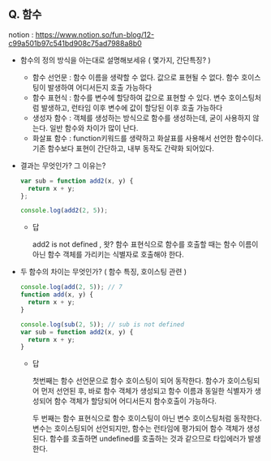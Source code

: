 ## Q. 함수<br>
notion : https://www.notion.so/fun-blog/12-c99a501b97c541bd908c75ad7988a8b0<br>

- 함수의 정의 방식을 아는대로 설명해보세유 ( 몇가지, 간단특징? )
    - 함수 선언문 : 함수 이름을 생략할 수 없다. 값으로 표현될 수 없다. 함수 호이스팅이 발생하여 어디서든지 호출 가능하다
    - 함수 표현식 : 함수를 변수에 할당하여 값으로 표현할 수 있다. 변수 호이스팅처럼 발생하고, 런타임 이후 변수에 값이 할당된 이후 호출 가능하다
    - 생성자 함수 : 객체를 생성하는 방식으로 함수를 생성하는데, 굳이 사용하지 않는다. 일반 함수와 차이가 많이 난다.
    - 화살표 함수 : function키워드를 생략하고 화살표를 사용해서 선언한 함수이다. 기존 함수보다 표현이 간단하고, 내부 동작도 간략화 되어있다.

- 결과는 무엇인가? 그 이유는?
    
    ```jsx
    var sub = function add2(x, y) {
      return x + y;
    };
    
    console.log(add2(2, 5));
    ```
    
    - 답
        
        add2 is not defined , 왓? 함수 표현식으로 함수를 호출할 때는 함수 이름이 아닌 함수 객체를 가리키는 식별자로 호출해야 한다. 
        
    
- 두 함수의 차이는 무엇인가? ( 함수 특징, 호이스팅 관련 )
    
    ```jsx
    console.log(add(2, 5)); // 7
    function add(x, y) {
      return x + y;
    }
    
    console.log(sub(2, 5)); // sub is not defined
    var sub = function add2(x, y) {
      return x + y;
    }
    ```
    
    - 답
        
        첫번째는 함수 선언문으로 함수 호이스팅이 되어 동작한다.
        함수가 호이스팅되어 먼저 선언된 후, 바로 함수 객체가 생성되고 함수 이름과 동일한 식별자가 생성되어 함수 객체가 할당되어 어디서든지 함수호출이 가능하다. 
        
        두 번째는 함수 표현식으로 함수 호이스팅이 아닌 변수 호이스팅처럼 동작한다.
        변수는 호이스팅되어 선언되지만, 함수는 런타임에 평가되어 함수 객체가 생성된다. 함수를 호출하면 undefined를 호출하는 것과 같으므로 타입에러가 발생한다.
